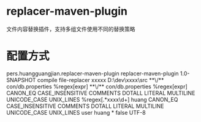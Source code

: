 # replacer-maven-plugin
文件内容替换插件，支持多组文件使用不同的替换策略
# 配置方式
<plugin>
    <groupId>pers.huangguangjian.replacer-maven-plugin</groupId>
    <artifactId>replacer-maven-plugin</artifactId>
    <version>1.0-SNAPSHOT</version>
    <executions>
        <execution>
            <phase>compile</phase>
            <goals>
                <goal>file-replacer</goal>
            </goals>
        </execution>
    </executions>
    <configuration>
        <replaceFileSets>
            <replaceFileSet>
                <replaceFileSetId>xxxxx</replaceFileSetId>  <!--唯一表示，必填写-->
                <basedir>D:\dev\xxxx\src</basedir> <!--基础路径,，必填写-->
                <includes> <!--相对基础路径 ，包含以下patterns文件，非填写-->
                    <include>**\/**</include><!-- 模糊匹配-->
                    <include>con/db.properties</include> <!--绝对匹配-->
                    <include>%regex[expr]</include> <!--正则匹配-->
                </includes>
                <excludes> <!--相对基础路径 ，排除包含以下patterns包含文件，非填写-->
                    <exclude>**\/**</exclude> <!--模糊匹配-->
                    <exclude>con/db.properties</exclude> <!--绝对匹配-->
                    <exclude>%regex[expr]</exclude> <!--正则匹配-->
                </excludes>
                <regexFlags> <!--非填写
                         标准JAVA正则,匹配模式列表,详细请看java doc-->
                    <regexFlag>CANON_EQ</regexFlag>
                    <regexFlag>CASE_INSENSITIVE</regexFlag>
                    <regexFlag>COMMENTS</regexFlag>
                    <regexFlag>DOTALL</regexFlag>
                    <regexFlag>LITERAL</regexFlag>
                    <regexFlag>MULTILINE</regexFlag>
                    <regexFlag>UNICODE_CASE</regexFlag>
                    <regexFlag>UNIX_LINES</regexFlag>
                </regexFlags>
                <replacements> <!--替换项列表-->
                    <replacement><!-- 正则%regex[.*xxxx\d+]-->
                        <token>%regex[.*xxxx\d+]</token>
                        <value>huang</value>
                        <regexFlags>
                            <!--标准JAVA正则,匹配模式列表,详细请看java doc优先使用替换项的匹配模
                            式 ，替换项没有就取configuration/replaceFileSet/regexFlags,如果都
                            没有配置 ，那就默认-->
                            <regexFlag>CANON_EQ</regexFlag>
                            <regexFlag>CASE_INSENSITIVE</regexFlag>
                            <regexFlag>COMMENTS</regexFlag>
                            <regexFlag>DOTALL</regexFlag>
                            <regexFlag>LITERAL</regexFlag>
                            <regexFlag>MULTILINE</regexFlag>
                            <regexFlag>UNICODE_CASE</regexFlag>
                            <regexFlag>UNIX_LINES</regexFlag>
                        </regexFlags>
                    </replacement>
                    <replacement> <!--普通token替换-->
                        <token>user</token>
                        <value>huang</value>
                        *
                    </replacement>
                </replacements>
            </replaceFileSet>
        </replaceFileSets>
        <ignoreErrors>false</ignoreErrors> <!-- 插件报错时是否忽略，默认false-->
        <encoding>UTF-8</encoding> <!--字符集编码，默认${project.build.sourceEncoding}-->
    </configuration>
</plugin>